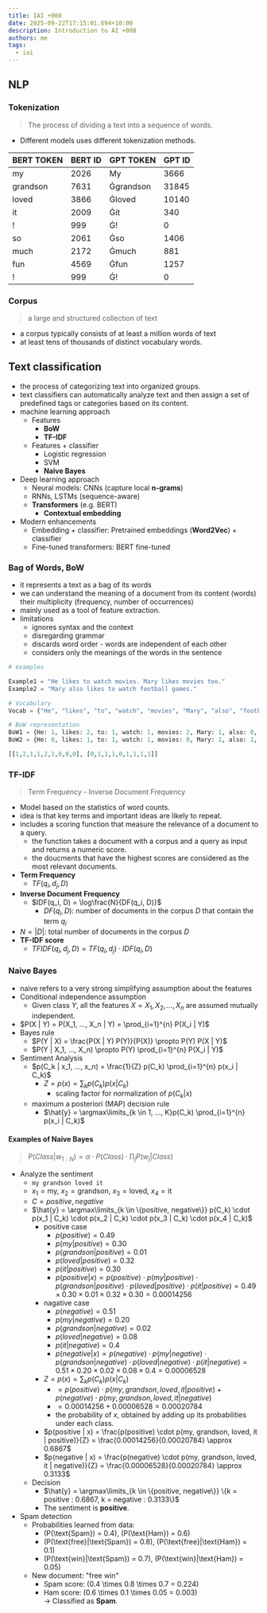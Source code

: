 ```yaml
---
title: IAI +008
date: 2025-09-22T17:15:01.694+10:00
description: Introduction to AI +008
authors: me
tags:
  - iai
---
```


## NLP

### Tokenization

> The process of dividing a text into a sequence of words.

- Different models uses different tokenization methods.

| BERT TOKEN | BERT ID | GPT TOKEN | GPT ID |
| --- | --- | --- | --- |
| my | 2026 | My | 3666 |
| grandson | 7631 | Ġgrandson | 31845 |
| loved | 3866 | Ġloved | 10140 |
| it | 2009 | Ġit | 340 |
| ! | 999 | Ġ! | 0 |
| so | 2061 | Ġso | 1406 |
| much | 2172 | Ġmuch | 881 |
| fun | 4569 | Ġfun | 1257 |
| ! | 999 | Ġ! | 0 |

### Corpus

> a large and structured collection of text

- a corpus typically consists of at least a million words of text
- at least tens of thousands of distinct vocabulary words.

## Text classification

- the process of categorizing text into organized groups.
- text classifiers can automatically analyze text and then assign a set of predefined tags or categories based on its content.
- machine learning approach
  - Features
    - **BoW**
    - **TF-IDF**
  - Features + classifier
    - Logistic regression
    - SVM
    - **Naive Bayes**
- Deep learning approach
  - Neural models: CNNs (capture local **n-grams**)
  - RNNs, LSTMs (sequence-aware)
  - **Transformers** (e.g. BERT)
    - **Contextual embedding**
- Modern enhancements
  - Embedding + classifier: Pretrained embeddings (**Word2Vec**) + classifier
  - Fine-tuned transformers: BERT fine-tuned

### Bag of Words, BoW

- it represents a text as a bag of its words
- we can understand the meaning of a document from its content (words) their multiplicity (frequency, number of occurrences)
- mainly used as a tool of feature extraction.
- limitations
  - ignores syntax and the context
  - disregarding grammar
  - discards word order - words are independent of each other
  - considers only the meanings of the words in the sentence

```py
# examples

Example1 = "He likes to watch movies. Mary likes movies too."
Example2 = "Mary also likes to watch football games."

# Vocabulary
Vocab = {"He", "likes", "to", "watch", "movies", "Mary", "also", "football", "games"}

# BoW representation
BoW1 = {He: 1, likes: 2, to: 1, watch: 1, movies: 2, Mary: 1, also: 0, football: 0, games: 0}
BoW2 = {He: 0, likes: 1, to: 1, watch: 1, movies: 0, Mary: 1, also: 1, football: 1, games: 1}

[[1,2,1,1,2,1,0,0,0], [0,1,1,1,0,1,1,1,1]] 
```

### TF-IDF

> Term Frequency - Inverse Document Frequency

- Model based on the statistics of word counts.
- idea is that key terms and important ideas are likely to repeat.
- includes a scoring function that measure the relevance of a document to a query.
  - the function takes a document with a corpus and a query as input and returns a numeric score.
  - the doucments that have the highest scores are considered as the most relevant documents.
- **Term Frequency**
  - $TF(q_i, d_j, D)$
- **Inverse Document Frequency**
  - $IDF(q_i, D) = \log\frac{N}{DF(q_i, D)}$
    - $DF(q_i, D)$: number of documents in the corpus $D$ that contain the term $q_i$
- $N = |D|$: total number of documents in the corpus $D$
- **TF-IDF score**
  - $TFIDF(q_i, d_j, D) = TF(q_i, d_j) \cdot IDF(q_i, D)$

### Naive Bayes

- naive refers to a very strong simplifying assumption about the features
- Conditional independence assumption
  - Given class $Y$, all the features $X = {X_1, X_2, ..., X_n}$ are assumed mutually independent.
- $P(X | Y) = P(X_1, ..., X_n | Y) = \prod_{i=1}^{n} P(X_i | Y)$
- Bayes rule
  - $P(Y | X) = \frac{P(X | Y) P(Y)}{P(X)} \propto P(Y) P(X | Y)$
  - $P(Y | X_1, ..., X_n) \propto P(Y) \prod_{i=1}^{n} P(X_i | Y)$
- Sentiment Analysis
  - $p(C_k | x_1, ..., x_n) = \frac{1}{Z} p(C_k) \prod_{i=1}^{n} p(x_i | C_k)$
    - $Z = p(x) = \sum_{k} p(C_k) p(x | C_k)$
      - scaling factor for normalization of $p(C_k | x)$
  - maximum a posteriori (MAP) decision rule
    - $\hat{y} = \argmax\limits_{k \in 1, ..., K}p(C_k) \prod_{i=1}^{n} p(x_i | C_k)$

#### Examples of Naive Bayes

> $P(Class | w_{1:N}) = \alpha \cdot P(Class) \cdot \prod_{j} P(w_j | Class)$

- Analyze the sentiment
  - `my grandson loved it`
  - $x_1 = \text{my}$, $x_2 = \text{grandson}$, $x_3 = \text{loved}$, $x_4 = \text{it}$
  - $C = {positive, negative}$
  - $\hat{y} = \argmax\limits_{k \in \{positive, negative\}} p(C_k) \cdot p(x_1 | C_k) \cdot p(x_2 | C_k) \cdot p(x_3 | C_k) \cdot p(x_4 | C_k)$
    - positive case
      - $p(positive) = 0.49$
      - $p(my | positive) = 0.30$
      - $p(grandson | positive) = 0.01$
      - $p(loved | positive) = 0.32$
      - $p(it | positive) = 0.30$
      - $p(positive | x) \propto p(positive) \cdot p(my | positive) \cdot p(grandson | positive) \cdot p(loved | positive) \cdot p(it | positive) = 0.49 \times 0.30 \times 0.01 \times 0.32 \times 0.30 = 0.00014256$
    - nagative case
      - $p(negative) = 0.51$
      - $p(my | negative) = 0.20$
      - $p(grandson | negative) = 0.02$
      - $p(loved | negative) = 0.08$
      - $p(it | negative) = 0.4$
      - $p(negative | x) \propto p(negative) \cdot p(my | negative) \cdot p(grandson | negative) \cdot p(loved | negative) \cdot p(it | negative) = 0.51 \times 0.20 \times 0.02 \times 0.08 \times 0.4 = 0.00006528$
    - $Z = p(x) = \sum_{k} p(C_k) p(x | C_k)$
      - $= p(positive) \cdot p(my, grandson, loved, it | positive) + p(negative) \cdot p(my, grandson, loved, it | negative)$
      - $= 0.00014256 + 0.00006528 = 0.00020784$
      - the probability of $x$, obtained by adding up its probabilities under each class.
    - $p(positive | x) = \frac{p(positive) \cdot p(my, grandson, loved, it | positive)}{Z} = \frac{0.00014256}{0.00020784} \approx 0.6867$
    - $p(negative | x) = \frac{p(negative) \cdot p(my, grandson, loved, it | negative)}{Z} = \frac{0.00006528}{0.00020784} \approx 0.3133$
  - Decision
    - $\hat{y} = \argmax\limits_{k \in \{positive, negative\}} \{k = positive : 0.6867, k = negative : 0.3133\}$
    - The sentiment is **positive**.
- Spam detection
  - Probabilities learned from data:
    - \(P(\text{Spam}) = 0.4\), \(P(\text{Ham}) = 0.6\)  
    - \(P(\text{free}|\text{Spam}) = 0.8\), \(P(\text{free}|\text{Ham}) = 0.1\)  
    - \(P(\text{win}|\text{Spam}) = 0.7\), \(P(\text{win}|\text{Ham}) = 0.05\)  
  - New document: "free win"  
    - Spam score: \(0.4 \times 0.8 \times 0.7 = 0.224\)  
    - Ham score: \(0.6 \times 0.1 \times 0.05 = 0.003\)  
    → Classified as **Spam**.
